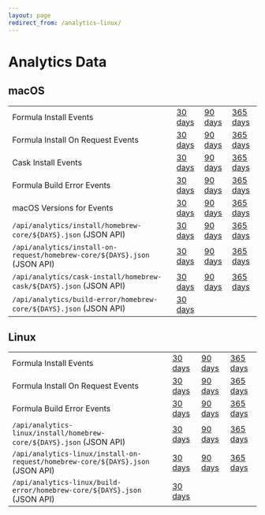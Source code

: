 ```yaml
---
layout: page
redirect_from: /analytics-linux/
---
```

# Analytics Data

## macOS

<table>
    <tr>
        <td>Formula Install Events</td>
        <td><a href="{{ site.baseurl }}/analytics/install/30d/">30 days</a></td>
        <td><a href="{{ site.baseurl }}/analytics/install/90d/">90 days</a></td>
        <td><a href="{{ site.baseurl }}/analytics/install/365d/">365 days</a></td>
    </tr>
    <tr>
        <td>Formula Install On Request Events</td>
        <td><a href="{{ site.baseurl }}/analytics/install-on-request/30d/">30 days</a></td>
        <td><a href="{{ site.baseurl }}/analytics/install-on-request/90d/">90 days</a></td>
        <td><a href="{{ site.baseurl }}/analytics/install-on-request/365d/">365 days</a></td>
    </tr>
    <tr>
        <td>Cask Install Events</td>
        <td><a href="{{ site.baseurl }}/analytics/cask-install/30d/">30 days</a></td>
        <td><a href="{{ site.baseurl }}/analytics/cask-install/90d/">90 days</a></td>
        <td><a href="{{ site.baseurl }}/analytics/cask-install/365d/">365 days</a></td>
    </tr>
    <tr>
        <td>Formula Build Error Events</td>
        <td><a href="{{ site.baseurl }}/analytics/build-error/30d/">30 days</a></td>
        <td><a href="{{ site.baseurl }}/analytics/build-error/90d/">90 days</a></td>
        <td><a href="{{ site.baseurl }}/analytics/build-error/365d/">365 days</a></td>
    </tr>
    <tr>
        <td>macOS Versions for Events</td>
        <td><a href="{{ site.baseurl }}/analytics/os-version/30d/">30 days</a></td>
        <td><a href="{{ site.baseurl }}/analytics/os-version/90d/">90 days</a></td>
        <td><a href="{{ site.baseurl }}/analytics/os-version/365d/">365 days</a></td>
    </tr>
    <tr>
        <td><code>/api/analytics/install/homebrew-core/${DAYS}.json</code> (JSON API)</td>
        <td><a href="{{ site.baseurl }}/api/analytics/install/homebrew-core/30d.json">30 days</a></td>
        <td><a href="{{ site.baseurl }}/api/analytics/install/homebrew-core/90d.json">90 days</a></td>
        <td><a href="{{ site.baseurl }}/api/analytics/install/homebrew-core/365d.json">365 days</a></td>
    </tr>
    <tr>
        <td><code>/api/analytics/install-on-request/homebrew-core/${DAYS}.json</code> (JSON API)</td>
        <td><a href="{{ site.baseurl }}/api/analytics/install-on-request/homebrew-core/30d.json">30 days</a></td>
        <td><a href="{{ site.baseurl }}/api/analytics/install-on-request/homebrew-core/90d.json">90 days</a></td>
        <td><a href="{{ site.baseurl }}/api/analytics/install-on-request/homebrew-core/365d.json">365 days</a></td>
    </tr>
    <tr>
        <td><code>/api/analytics/cask-install/homebrew-cask/${DAYS}.json</code> (JSON API)</td>
        <td><a href="{{ site.baseurl }}/api/analytics/cask-install/homebrew-cask/30d.json">30 days</a></td>
        <td><a href="{{ site.baseurl }}/api/analytics/cask-install/homebrew-cask/90d.json">90 days</a></td>
        <td><a href="{{ site.baseurl }}/api/analytics/cask-install/homebrew-cask/365d.json">365 days</a></td>
    </tr>
    <tr>
        <td><code>/api/analytics/build-error/homebrew-core/${DAYS}.json</code> (JSON API)</td>
        <td><a href="{{ site.baseurl }}/api/analytics/build-error/homebrew-core/30d.json">30 days</a></td>
        <td></td>
        <td></td>
    </tr>
</table>

## Linux

<table>
    <tr>
        <td>Formula Install Events</td>
        <td><a href="{{ site.baseurl }}/analytics-linux/install/30d/">30 days</a></td>
        <td><a href="{{ site.baseurl }}/analytics-linux/install/90d/">90 days</a></td>
        <td><a href="{{ site.baseurl }}/analytics-linux/install/365d/">365 days</a></td>
    </tr>
    <tr>
        <td>Formula Install On Request Events</td>
        <td><a href="{{ site.baseurl }}/analytics-linux/install-on-request/30d/">30 days</a></td>
        <td><a href="{{ site.baseurl }}/analytics-linux/install-on-request/90d/">90 days</a></td>
        <td><a href="{{ site.baseurl }}/analytics-linux/install-on-request/365d/">365 days</a></td>
    </tr>
    <tr>
        <td>Formula Build Error Events</td>
        <td><a href="{{ site.baseurl }}/analytics-linux/build-error/30d/">30 days</a></td>
        <td><a href="{{ site.baseurl }}/analytics-linux/build-error/90d/">90 days</a></td>
        <td><a href="{{ site.baseurl }}/analytics-linux/build-error/365d/">365 days</a></td>
    </tr>
    <tr>
        <td><code>/api/analytics-linux/install/homebrew-core/${DAYS}.json</code> (JSON API)</td>
        <td><a href="{{ site.baseurl }}/api/analytics-linux/install/homebrew-core/30d.json">30 days</a></td>
        <td><a href="{{ site.baseurl }}/api/analytics-linux/install/homebrew-core/90d.json">90 days</a></td>
        <td><a href="{{ site.baseurl }}/api/analytics-linux/install/homebrew-core/365d.json">365 days</a></td>
    </tr>
    <tr>
        <td><code>/api/analytics-linux/install-on-request/homebrew-core/${DAYS}.json</code> (JSON API)</td>
        <td><a href="{{ site.baseurl }}/api/analytics-linux/install-on-request/homebrew-core/30d.json">30 days</a></td>
        <td><a href="{{ site.baseurl }}/api/analytics-linux/install-on-request/homebrew-core/90d.json">90 days</a></td>
        <td><a href="{{ site.baseurl }}/api/analytics-linux/install-on-request/homebrew-core/365d.json">365 days</a></td>
    </tr>
    <tr>
        <td><code>/api/analytics-linux/build-error/homebrew-core/${DAYS}.json</code> (JSON API)</td>
        <td><a href="{{ site.baseurl }}/api/analytics-linux/build-error/homebrew-core/30d.json">30 days</a></td>
        <td></td>
        <td></td>
    </tr>
</table>
